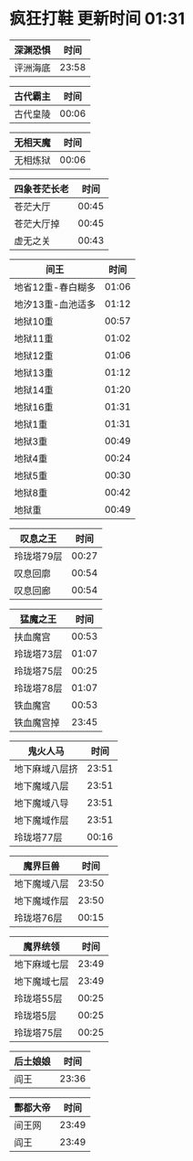 # 疯狂打鞋 更新时间 01:31

| 深渊恐惧   | 时间    |
|--------|-------|
| 评洲海底 | 23:58 |

| 古代霸主   | 时间    |
|--------|-------|
| 古代皇陵 | 00:06 |

| 无相天魔   | 时间    |
|--------|-------|
| 无相炼狱 | 00:06 |

| 四象苍茫长老   | 时间    |
|--------|-------|
| 苍茫大厅 | 00:45 |
| 苍茫大厅掉 | 00:45 |
| 虚无之关 | 00:43 |

| 间王   | 时间    |
|--------|-------|
| 地省12重-春白糊多 | 01:06 |
| 地汐13重-血池适多 | 01:12 |
| 地狱10重 | 00:57 |
| 地狱11重 | 01:02 |
| 地狱12重 | 01:06 |
| 地狱13重 | 01:12 |
| 地狱14重 | 01:20 |
| 地狱16重 | 01:31 |
| 地狱1重 | 01:31 |
| 地狱3重 | 00:49 |
| 地狱4重 | 00:24 |
| 地狱5重 | 00:30 |
| 地狱8重 | 00:42 |
| 地狱重 | 00:49 |

| 叹息之王   | 时间    |
|--------|-------|
| 玲珑塔79层 | 00:27 |
| 叹息回廓 | 00:54 |
| 叹息回廊 | 00:54 |

| 猛魔之王   | 时间    |
|--------|-------|
| 扶血魔宫 | 00:53 |
| 玲珑塔73层 | 01:07 |
| 玲珑塔75层 | 00:25 |
| 玲珑塔78层 | 01:07 |
| 铁血魔宫 | 00:53 |
| 铁血魔宫掉 | 23:45 |

| 鬼火人马   | 时间    |
|--------|-------|
| 地下麻域八层挤 | 23:51 |
| 地下魔域八层 | 23:51 |
| 地下魔域八导 | 23:51 |
| 地下魔域作层 | 23:51 |
| 玲珑塔77层 | 00:16 |

| 魔界巨兽   | 时间    |
|--------|-------|
| 地下魔域八层 | 23:50 |
| 地下魔域作层 | 23:50 |
| 玲珑塔76层 | 00:15 |

| 魔界统领   | 时间    |
|--------|-------|
| 地下麻域七层 | 23:49 |
| 地下魔域七层 | 23:49 |
| 玲珑塔55层 | 00:25 |
| 玲珑塔5层 | 00:25 |
| 玲珑塔75层 | 00:25 |

| 后土娘娘   | 时间    |
|--------|-------|
| 阎王 | 23:36 |

| 酆都大帝   | 时间    |
|--------|-------|
| 间王网 | 23:49 |
| 阎王 | 23:49 |
